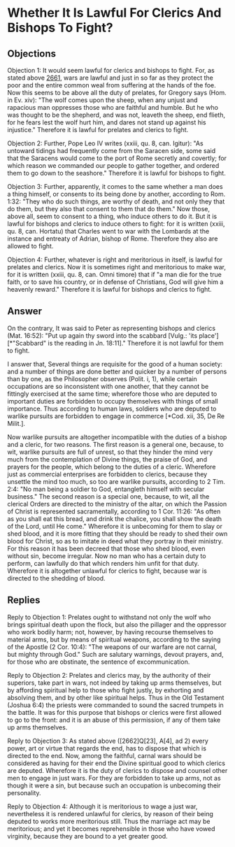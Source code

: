 # Whether It Is Lawful For Clerics And Bishops To Fight?

## Objections

Objection 1: It would seem lawful for clerics and bishops to fight. For, as stated above [2661](A[1]), wars are lawful and just in so far as they protect the poor and the entire common weal from suffering at the hands of the foe. Now this seems to be above all the duty of prelates, for Gregory says (Hom. in Ev. xiv): "The wolf comes upon the sheep, when any unjust and rapacious man oppresses those who are faithful and humble. But he who was thought to be the shepherd, and was not, leaveth the sheep, end flieth, for he fears lest the wolf hurt him, and dares not stand up against his injustice." Therefore it is lawful for prelates and clerics to fight.

Objection 2: Further, Pope Leo IV writes (xxiii, qu. 8, can. Igitur): "As untoward tidings had frequently come from the Saracen side, some said that the Saracens would come to the port of Rome secretly and covertly; for which reason we commanded our people to gather together, and ordered them to go down to the seashore." Therefore it is lawful for bishops to fight.

Objection 3: Further, apparently, it comes to the same whether a man does a thing himself, or consents to its being done by another, according to Rom. 1:32: "They who do such things, are worthy of death, and not only they that do them, but they also that consent to them that do them." Now those, above all, seem to consent to a thing, who induce others to do it. But it is lawful for bishops and clerics to induce others to fight: for it is written (xxiii, qu. 8, can. Hortatu) that Charles went to war with the Lombards at the instance and entreaty of Adrian, bishop of Rome. Therefore they also are allowed to fight.

Objection 4: Further, whatever is right and meritorious in itself, is lawful for prelates and clerics. Now it is sometimes right and meritorious to make war, for it is written (xxiii, qu. 8, can. Omni timore) that if "a man die for the true faith, or to save his country, or in defense of Christians, God will give him a heavenly reward." Therefore it is lawful for bishops and clerics to fight.

## Answer

On the contrary, It was said to Peter as representing bishops and clerics (Mat. 16:52): "Put up again thy sword into the scabbard [Vulg.: 'its place'] [*"Scabbard" is the reading in Jn. 18:11]." Therefore it is not lawful for them to fight.

I answer that, Several things are requisite for the good of a human society: and a number of things are done better and quicker by a number of persons than by one, as the Philosopher observes (Polit. i, 1), while certain occupations are so inconsistent with one another, that they cannot be fittingly exercised at the same time; wherefore those who are deputed to important duties are forbidden to occupy themselves with things of small importance. Thus according to human laws, soldiers who are deputed to warlike pursuits are forbidden to engage in commerce [*Cod. xii, 35, De Re Milit.].

Now warlike pursuits are altogether incompatible with the duties of a bishop and a cleric, for two reasons. The first reason is a general one, because, to wit, warlike pursuits are full of unrest, so that they hinder the mind very much from the contemplation of Divine things, the praise of God, and prayers for the people, which belong to the duties of a cleric. Wherefore just as commercial enterprises are forbidden to clerics, because they unsettle the mind too much, so too are warlike pursuits, according to 2 Tim. 2:4: "No man being a soldier to God, entangleth himself with secular business." The second reason is a special one, because, to wit, all the clerical Orders are directed to the ministry of the altar, on which the Passion of Christ is represented sacramentally, according to 1 Cor. 11:26: "As often as you shall eat this bread, and drink the chalice, you shall show the death of the Lord, until He come." Wherefore it is unbecoming for them to slay or shed blood, and it is more fitting that they should be ready to shed their own blood for Christ, so as to imitate in deed what they portray in their ministry. For this reason it has been decreed that those who shed blood, even without sin, become irregular. Now no man who has a certain duty to perform, can lawfully do that which renders him unfit for that duty. Wherefore it is altogether unlawful for clerics to fight, because war is directed to the shedding of blood.

## Replies

Reply to Objection 1: Prelates ought to withstand not only the wolf who brings spiritual death upon the flock, but also the pillager and the oppressor who work bodily harm; not, however, by having recourse themselves to material arms, but by means of spiritual weapons, according to the saying of the Apostle (2 Cor. 10:4): "The weapons of our warfare are not carnal, but mighty through God." Such are salutary warnings, devout prayers, and, for those who are obstinate, the sentence of excommunication.

Reply to Objection 2: Prelates and clerics may, by the authority of their superiors, take part in wars, not indeed by taking up arms themselves, but by affording spiritual help to those who fight justly, by exhorting and absolving them, and by other like spiritual helps. Thus in the Old Testament (Joshua 6:4) the priests were commanded to sound the sacred trumpets in the battle. It was for this purpose that bishops or clerics were first allowed to go to the front: and it is an abuse of this permission, if any of them take up arms themselves.

Reply to Objection 3: As stated above ([2662]Q[23], A[4], ad 2) every power, art or virtue that regards the end, has to dispose that which is directed to the end. Now, among the faithful, carnal wars should be considered as having for their end the Divine spiritual good to which clerics are deputed. Wherefore it is the duty of clerics to dispose and counsel other men to engage in just wars. For they are forbidden to take up arms, not as though it were a sin, but because such an occupation is unbecoming their personality.

Reply to Objection 4: Although it is meritorious to wage a just war, nevertheless it is rendered unlawful for clerics, by reason of their being deputed to works more meritorious still. Thus the marriage act may be meritorious; and yet it becomes reprehensible in those who have vowed virginity, because they are bound to a yet greater good.